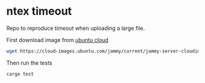 # ntex timeout

Repo to reproduce timeout when uploading a large file.

First download image from [ubuntu cloud](https://cloud-images.ubuntu.com/jammy/current/jammy-server-cloudimg-amd64.img)

```sh
wget https://cloud-images.ubuntu.com/jammy/current/jammy-server-cloudimg-amd64.img
```

Then run the tests

```
cargo test
```
